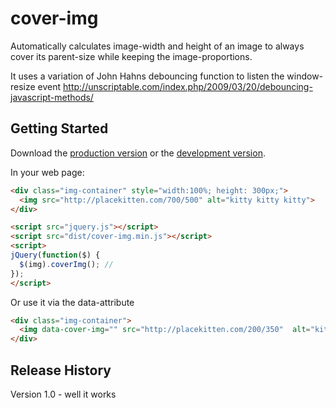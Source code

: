 # cover-img

Automatically calculates image-width and height of an image to always cover its parent-size while keeping the image-proportions.

It uses a variation of John Hahns debouncing function to listen the window-resize event
 http://unscriptable.com/index.php/2009/03/20/debouncing-javascript-methods/

## Getting Started

Download the [production version][min] or the [development version][max].

[min]: https://raw.github.com/johannesjo/cover-img/master/dist/jquery.cover-img.min.js
[max]: https://raw.github.com/johannesjo/cover-img/master/dist/jquery.cover-img.js

In your web page:

```html
<div class="img-container" style="width:100%; height: 300px;">
  <img src="http://placekitten.com/700/500" alt="kitty kitty kitty">
</div>

<script src="jquery.js"></script>
<script src="dist/cover-img.min.js"></script>
<script>
jQuery(function($) {
  $(img).coverImg(); //
});
</script>
```

Or use it via the data-attribute
```html
<div class="img-container">
  <img data-cover-img="" src="http://placekitten.com/200/350"  alt="kitty kitty kitty">
</div>
```


## Release History
Version 1.0 - well it works
